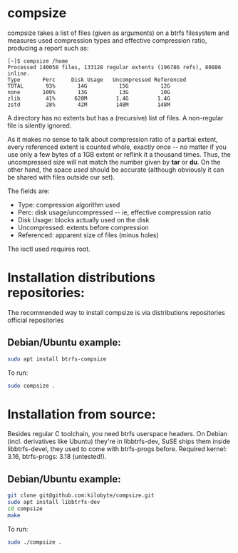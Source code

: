 # compsize

compsize takes a list of files (given as arguments) on a btrfs filesystem
and measures used compression types and effective compression ratio,
producing a report such as:

```
[~]$ compsize /home
Processed 140058 files, 133128 regular extents (196786 refs), 80886 inline.
Type       Perc     Disk Usage   Uncompressed Referenced
TOTAL       93%       14G          15G          12G
none       100%       13G          13G          10G
zlib        41%      628M         1.4G         1.4G
zstd        28%       42M         148M         148M
```

A directory has no extents but has a (recursive) list of files.  A
non-regular file is silently ignored.

As it makes no sense to talk about compression ratio of a partial extent,
every referenced extent is counted whole, exactly once -- no matter if you
use only a few bytes of a 1GB extent or reflink it a thousand times.  Thus,
the uncompressed size will not match the number given by **tar** or **du**.
On the other hand, the space _used_ should be accurate (although obviously
it can be shared with files outside our set).

The fields are:
 * Type: compression algorithm used
 * Perc: disk usage/uncompressed -- ie, effective compression ratio
 * Disk Usage: blocks actually used on the disk
 * Uncompressed: extents before compression
 * Referenced: apparent size of files (minus holes)

The ioctl used requires root.
# Installation distributions repositories:
The recommended way to install compsize is via distributions repositories official repositories

## Debian/Ubuntu example:
````bash
sudo apt install btrfs-compsize
````
To run:
````bash
sudo compsize .
````

# Installation from source:

Besides regular C toolchain, you need btrfs userspace headers.  On Debian
(incl. derivatives like Ubuntu) they're in libbtrfs-dev, SuSE ships them
inside libbtrfs-devel, they used to come with btrfs-progs before.
Required kernel: 3.16, btrfs-progs: 3.18 (untested!).

## Debian/Ubuntu example:


````bash
git clone git@github.com:kilobyte/compsize.git
sudo apt install libbtrfs-dev
cd compsize
make
````
To run:
````bash
sudo ./compsize .
````
